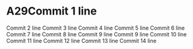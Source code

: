 # A29Commit 1 line
Commit 2 line
Commit 3 line
Commit 4 line
Commit 5 line
Commit 6 line
Commit 7 line
Commit 8 line
Commit 9 line
Commit 9 line
Commit 10 line
Commit 11 line
Commit 12 line
Commit 13 line
Commit 14 line
